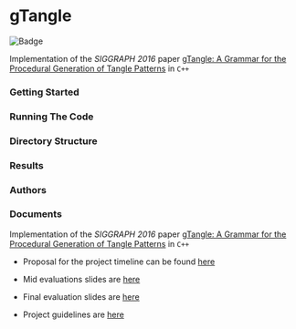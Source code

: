 # gTangle

![Badge](https://img.shields.io/badge/Course-DIP-f94944)

Implementation of the *SIGGRAPH 2016* paper [gTangle: A Grammar for the Procedural Generation of Tangle Patterns](documents/gTangle.pdf) in `C++`

### Getting Started

### Running The Code 

### Directory Structure

### Results

### Authors

### Documents 

Implementation of the *SIGGRAPH 2016* paper [gTangle: A Grammar for the Procedural Generation of Tangle Patterns](documents/gTangle.pdf) in `C++`

- Proposal for the project timeline can be found [here](documents/proposal.md)

- Mid evaluations slides are [here](https://docs.google.com/presentation/d/17l0Tkhzg3QempJqMyVa7Vts7_oPK9UyUCqe227VFLWU/edit?usp=sharing)

- Final evaluation slides are [here](https://docs.google.com/presentation/d/1nMlc32xFEZRkJVcHyOrr4RdV7sxMAv6_RxtfERHP_U0/edit?usp=sharing)

- Project guidelines are [here](documents/guidelines.md)
